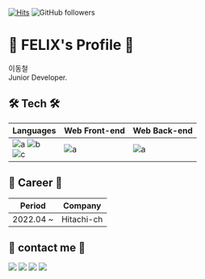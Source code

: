 [![Hits](https://hits.seeyoufarm.com/api/count/incr/badge.svg?url=https%3A%2F%2Fgithub.com%2Ffelix0708&count_bg=%2379C83D&title_bg=%23555555&&icon=github.svg&icon_color=%23E7E7E7&title=hits&edge_flat=false)](https://hits.seeyoufarm.com)
![GitHub followers](https://img.shields.io/github/followers/felix0708?style=social)

# 📘 FELIX's Profile 📘
이동철
<br>
Junior Developer.

## 🛠 Tech 🛠
|Languages|Web Front-end|Web Back-end|
|---|---------|---|
|![a](https://img.shields.io/badge/TypeScript-007ACC?style=flat-square&logo=TypeScript&logoColor=white) ![b](https://img.shields.io/badge/Python3-306998?style=flat-square&logo=python&logoColor=white)<br>![c](https://img.shields.io/badge/-C%23-000000?logo=Csharp&style=flat) |![a](https://img.shields.io/badge/React-61dafb?style=flat-square&logo=React&logoColor=black)|![a](https://img.shields.io/badge/Django-092E20?style=flat-square&logo=Django&logoColor=white)

<!-- 
[![Dongchul Lee's github stats](https://github-readme-stats.vercel.app/api?username=Felix0708&show_icons=true&theme=dracula)](https://github.com/Felix0708/github-readme-stats)
[![Top Langs](https://github-readme-stats.vercel.app/api/top-langs/?username=Felix0708&layout=compact&theme=dracula)](https://github.com/Felix0708) 
-->

## 🍋 Career 🍋

|Period|Company|
|---|------|
|2022.04 ~ |Hitachi-ch|

## 🍎 contact me 🍎
<a href="mailto:chuls0708@gmail.com"><img src="https://img.shields.io/badge/Gmail-d14836?style=flat-square&logo=Gmail&logoColor=white&link=mailto:chuls0708@gmail.com"/></a>
<a href="https://www.instagram.com/ssafy_donguri/"><img src="https://img.shields.io/badge/Instagram-E4405F?style=flat-square&logo=Instagram&logoColor=white&link=https://www.instagram.com/ssafy_donguri/"/></a>
<a href="https://felix0708.tistory.com/"><img src="https://img.shields.io/badge/Tistory-eb531f?style=flat-square&logo=Kakao&logoColor=white&link=https://felix0708.tistory.com/"/></a>
<a href="https://www.linkedin.com/in/dongchul-lee-457891232"><img src="https://img.shields.io/badge/Linkedin-0A66C2?style=flat-square&logo=Linkedin&logoColor=white&link=https://www.linkedin.com/in/dongchul-lee-457891232"/></a>
<!-- <a href="https://general-viola-ee5.notion.site/Donghoon-Lee-5bd1c8b6cd9c40efbc94f61d4cff3212"><img src="https://img.shields.io/badge/Notion-ffffff?style=flat-square&logo=Notion&logoColor=black&link=https://general-viola-ee5.notion.site/Donghoon-Lee-5bd1c8b6cd9c40efbc94f61d4cff3212"/></a> -->



